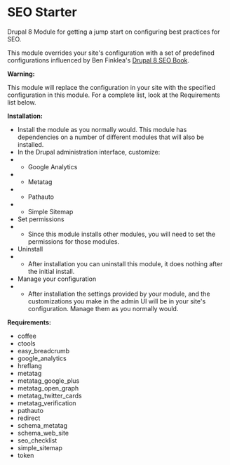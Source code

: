 # SEO Starter

Drupal 8 Module for getting a jump start on configuring best practices for SEO.

This module overrides your site's configuration with a set of predefined
configurations influenced by Ben Finklea's
<a href="https://www.drupal8seo.com/">Drupal 8 SEO Book</a>.

**Warning:**

This module will replace the configuration in your site with the specified
configuration in this module.  For a complete list, look at the Requirements
list below.

**Installation:**

  * Install the module as you normally would.  This module has dependencies on a
   number of different modules that will also be installed.
  * In the Drupal administration interface, customize:
  * * Google Analytics
  * * Metatag
  * * Pathauto
  * * Simple Sitemap
  * Set permissions
  * * Since this module installs other modules, you will need to set the
  permissions for those modules.
  * Uninstall
  * * After installation you can uninstall this module, it does nothing after
  the initial install.
  * Manage your configuration
  * * After installation the settings provided by your module, and the
  customizations you make in the admin UI will be in your site's configuration.
  Manage them as you normally would.

**Requirements:**
  * coffee
  * ctools
  * easy_breadcrumb
  * google_analytics
  * hreflang
  * metatag
  * metatag_google_plus
  * metatag_open_graph
  * metatag_twitter_cards
  * metatag_verification
  * pathauto
  * redirect
  * schema_metatag
  * schema_web_site
  * seo_checklist
  * simple_sitemap
  * token
